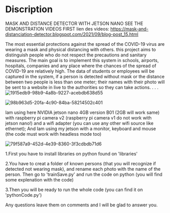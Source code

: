 # Discription
MASK AND DISTANCE DETECTOR WITH JETSON NANO
SEE THE DEMONSTRATION VIDEOS FIRST 
lien des videos: https://mask-and-distanciation-detector.blogspot.com/2021/09/blog-post_15.html


The most essential protections against the spread of the COVID-19 virus are wearing a mask and physical distancing with others. this project aims to distinguish people who do not respect the precautions and sanitary measures.
The main goal is to implement this system in schools, airports, hospitals, companies and any place where the chances of the spread of COVID-19 are relatively high. The data of students or employees will be captured in the system, if a person is detected without mask or the distance between two people is less than one meter; their names with their photo will be sent to a website in live to the authorities so they can take actions.
.
.
.
![1915edb9-98b9-4a8b-9227-acebdb638d55](https://user-images.githubusercontent.com/90786657/133489923-97a969bb-928c-4318-8875-a4e621adcd41.jpg)





![98b963d5-20fa-4c90-84ba-58214502c401](https://user-images.githubusercontent.com/90786657/133483857-32f79dda-0fc3-449a-97e0-4533d4ec517a.jpg)



Iam using here NVIDIA jetson nano 4GB version B01 (2GB will work same) with raspberry pi camera v2 (raspberry pi camera v1 do not work with jetson nano!) and a wifi adapter (you can use any other wifi source like ethernet); 
And Iam using my jetson with a monitor, keyboard and mouse (the code must work with headless mode too)


![79f587a9-452d-4e39-8360-3f3cdbdb71d6](https://user-images.githubusercontent.com/90786657/133485544-7612a092-a029-4346-bbd9-899b03f3b456.jpg)





1.First you have to install libraries on python found on 'libraries'

2.You have to creat a folder of known persons (that you will recognize if detected not wearing mask), and rename each photo with the name of the person. Then go to 'trainSave.py' and run the code on python (you will find some explenation with the code)

3.Then you will be ready to run the whole code (you can find it on 'pythonCode.py')



Any questions leave them on comments and I will be glad to answer you.
